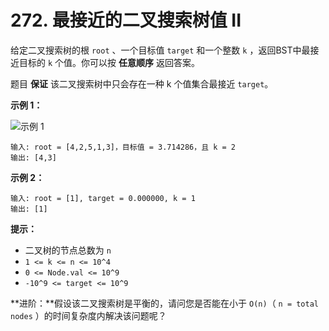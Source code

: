 # 272. 最接近的二叉搜索树值 II

给定二叉搜索树的根 `root` 、一个目标值 `target` 和一个整数 `k` ，返回BST中最接近目标的 `k` 个值。你可以按 **任意顺序** 返回答案。

题目 **保证** 该二叉搜索树中只会存在一种 k 个值集合最接近 `target`。

**示例 1：**

![示例 1](https://assets.leetcode.com/uploads/2021/03/12/closest1-1-tree.jpg)

```()
输入: root = [4,2,5,1,3]，目标值 = 3.714286，且 k = 2
输出: [4,3]
```

**示例 2：**

```()
输入: root = [1], target = 0.000000, k = 1
输出: [1]
```

**提示：**

- 二叉树的节点总数为 `n`
- `1 <= k <= n <= 10^4`
- `0 <= Node.val <= 10^9`
- `-10^9 <= target <= 10^9`

**进阶：**假设该二叉搜索树是平衡的，请问您是否能在小于 `O(n)`（ `n = total nodes` ）的时间复杂度内解决该问题呢？

